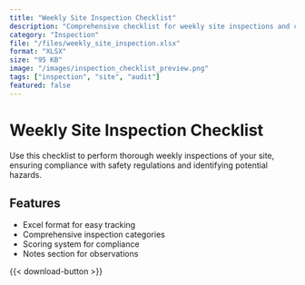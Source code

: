```yaml
---
title: "Weekly Site Inspection Checklist"
description: "Comprehensive checklist for weekly site inspections and compliance checks."
category: "Inspection"
file: "/files/weekly_site_inspection.xlsx"
format: "XLSX"
size: "95 KB"
image: "/images/inspection_checklist_preview.png"
tags: ["inspection", "site", "audit"]
featured: false
---
```


# Weekly Site Inspection Checklist

Use this checklist to perform thorough weekly inspections of your site, ensuring compliance with safety regulations and identifying potential hazards.

## Features
- Excel format for easy tracking
- Comprehensive inspection categories
- Scoring system for compliance
- Notes section for observations

{{< download-button >}}